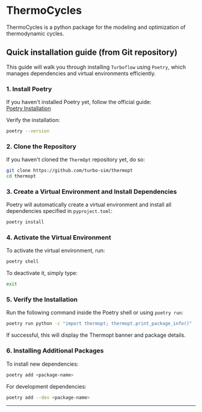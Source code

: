 
# ThermoCycles

ThermoCycles is a python package for the modeling and optimization of thermodynamic cycles.


## Quick installation guide (from Git repository)

This guide will walk you through installing `Turboflow` using `Poetry`, which manages dependencies and virtual environments efficiently.

### 1. Install Poetry

If you haven't installed Poetry yet, follow the official guide:  
[Poetry Installation](https://python-poetry.org/docs/#installation)


Verify the installation:
```sh
poetry --version
```

### 2. Clone the Repository

If you haven't cloned the `ThermOpt` repository yet, do so:
```sh
git clone https://github.com/turbo-sim/thermopt
cd thermopt
```

### 3. Create a Virtual Environment and Install Dependencies

Poetry will automatically create a virtual environment and install all dependencies specified in `pyproject.toml`:
```sh
poetry install
```

### 4. Activate the Virtual Environment

To activate the virtual environment, run:
```sh
poetry shell
```

To deactivate it, simply type:
```sh
exit
```

### 5. Verify the Installation

Run the following command inside the Poetry shell or using `poetry run`:
```sh
poetry run python -c "import thermopt; thermopt.print_package_info()"
```
If successful, this will display the Thermopt banner and package details.

### 6. Installing Additional Packages

To install new dependencies:
```sh
poetry add <package-name>
```

For development dependencies:
```sh
poetry add --dev <package-name>
```

---
